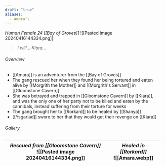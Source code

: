 ```yaml
---
draft: "true"
aliases:
  - Amara's
---
```

*Human Female 24 [[Bay of Groves]]*
![[Pasted image 20240416144334.png]]
> *I will... Kiara...*
###### Overview
- [[Amara]] is an adventurer from the [[Bay of Groves]]
- The gang rescued her when they found her being tortured and eaten alive by [[Morgrith the Mother]] and [[Morgrith's Servant]] in [[Gloomstone Cavern]]
- She was betrayed and trapped in [[Gloomstone Cavern]] by [[Kiara]], and was the only one of her party not to be killed and eaten by the cannibals, instead suffering from their torture for weeks
- The gang brought her to [[Rorkard]] to be healed by [[Shanya]]
- [[Ysgarlad]] swore to her that they would get their revenge on [[Kiara]]
###### Gallery
| *Rescued from [[Gloomstone Cavern]]*<br>![[Pasted image 20240416144334.png]] | *Healed in [[Rorkard]]*<br>![[Amara.webp]] |
| ---------------------------------------------------------------------------- | ------------------------------------------ |
